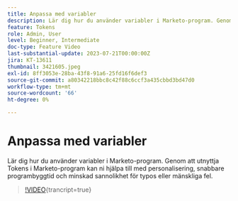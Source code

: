 ```yaml
---
title: Anpassa med variabler
description: Lär dig hur du använder variabler i Marketo-program. Genom att utnyttja Tokens i Marketo-program kan ni hjälpa till med personalisering, snabbare programbyggtid och minskad sannolikhet för typos eller mänskliga fel.
feature: Tokens
role: Admin, User
level: Beginner, Intermediate
doc-type: Feature Video
last-substantial-update: 2023-07-21T00:00:00Z
jira: KT-13611
thumbnail: 3421605.jpeg
exl-id: 8ff3053e-28ba-43f8-91a6-25fd16f6def3
source-git-commit: a80342218bbc8c42f88c6ccf3a435cbbd3bd47d0
workflow-type: tm+mt
source-wordcount: '66'
ht-degree: 0%

---
```


# Anpassa med variabler

Lär dig hur du använder variabler i Marketo-program. Genom att utnyttja Tokens i Marketo-program kan ni hjälpa till med personalisering, snabbare programbyggtid och minskad sannolikhet för typos eller mänskliga fel.

>[!VIDEO](https://video.tv.adobe.com/v/3421605/?learn=on){trancript=true}
